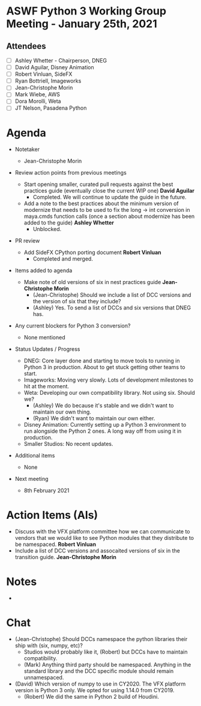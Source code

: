 # **ASWF Python 3 Working Group Meeting - January 25th, 2021**

## Attendees
* [ ] Ashley Whetter - Chairperson, DNEG
* [ ] David Aguilar, Disney Animation
* [ ] Robert Vinluan, SideFX
* [ ] Ryan Bottriell, Imageworks
* [ ] Jean-Christophe Morin
* [ ] Mark Wiebe, AWS
* [ ] Dora Morolli, Weta
* [ ] JT Nelson, Pasadena Python

# Agenda

- Notetaker
  - Jean-Christophe Morin

- Review action points from previous meetings
  - Start opening smaller, curated pull requests against the best
    practices guide (eventually close the current WIP one) **David Aguilar**
    - Completed. We will continue to update the guide in the future.
  - Add a note to the best practices about the minimum version of
    modernize that needs to be used to fix the long -> int conversion
    in maya.cmds function calls (once a section about modernize has
    been added to the guide) **Ashley Whetter**
    - Unblocked.

- PR review
  - Add SideFX CPython porting document **Robert Vinluan**
    - Completed and merged.

- Items added to agenda
  - Make note of old versions of six in nest practices guide **Jean-Christophe Morin**
    - (Jean-Christophe) Should we include a list of DCC versions and the
      version of six that they include?
    - (Ashley) Yes. To send a list of DCCs and six versions that DNEG has.

- Any current blockers for Python 3 conversion?
  - None mentioned

- Status Updates / Progress
  - DNEG: Core layer done and starting to move tools to running in Python 3 in
    production. About to get stuck getting other teams to start.
  - Imageworks: Moving very slowly. Lots of development milestones to hit at the
    moment.
  - Weta: Developing our own compatibility library. Not using six. Should we?
    - (Ashley) We do because it's stable and we didn't want to maintain our own
      thing.
    - (Ryan) We didn't want to maintain our own either.
  - Disney Animation: Currently setting up a Python 3 environment
    to run alongside the Python 2 ones. A long way off from using it in
    production.
  - Smaller Studios: No recent updates.

- Additional items
  - None

- Next meeting
    - 8th February 2021

# Action Items (AIs)
- Discuss with the VFX platform committee how we can communicate to vendors
  that we would like to see Python modules that they distribute
  to be namespaced. **Robert Vinluan**
- Include a list of DCC versions and assocaited versions of six in the
  transition guide. **Jean-Christophe Morin**

# Notes
  -

# Chat
- (Jean-Christophe) Should DCCs namespace the python libraries their ship with
  (six, numpy, etc)?
  - Studios would probably like it, (Robert) but DCCs have to maintain compatibility.
  - (Mark) Anything third party should be namespaced.
    Anything in the standard library and the DCC specific module should remain
    unnamespaced.
- (David) Which version of numpy to use in CY2020. The VFX platform version is
  Python 3 only. We opted for using 1.14.0 from CY2019.
  - (Robert) We did the same in Python 2 build of Houdini.
